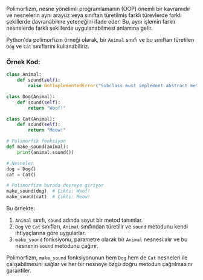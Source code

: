 Polimorfizm, nesne yönelimli programlamanın (OOP) önemli bir kavramıdır ve nesnelerin aynı arayüz veya sınıftan türetilmiş farklı türevlerde farklı şekillerde davranabilme yeteneğini ifade eder. Bu, aynı işlemin farklı nesnelerde farklı şekillerde uygulanabilmesi anlamına gelir.

Python'da polimorfizm örneği olarak, bir `Animal` sınıfı ve bu sınıftan türetilen `Dog` ve `Cat` sınıflarını kullanabiliriz.

### Örnek Kod:

```python
class Animal:
    def sound(self):
        raise NotImplementedError("Subclass must implement abstract method")

class Dog(Animal):
    def sound(self):
        return "Woof!"

class Cat(Animal):
    def sound(self):
        return "Meow!"

# Polimorfik fonksiyon
def make_sound(animal):
    print(animal.sound())

# Nesneler
dog = Dog()
cat = Cat()

# Polimorfizm burada devreye giriyor
make_sound(dog)  # Çıktı: Woof!
make_sound(cat)  # Çıktı: Meow!
```

Bu örnekte:
1. `Animal` sınıfı, `sound` adında soyut bir metod tanımlar.
2. `Dog` ve `Cat` sınıfları, `Animal` sınıfından türetilir ve `sound` metodunu kendi ihtiyaçlarına göre uygularlar.
3. `make_sound` fonksiyonu, parametre olarak bir `Animal` nesnesi alır ve bu nesnenin `sound` metodunu çağırır.

Polimorfizm, `make_sound` fonksiyonunun hem `Dog` hem de `Cat` nesneleri ile çalışabilmesini sağlar ve her bir nesneye özgü doğru metodun çağrılmasını garantiler.